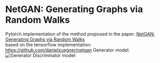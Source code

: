 # NetGAN: Generating Graphs via Random Walks
Pytorch implementation of the method proposed in the paper:
[NetGAN: Generating Graphs via Random Walks](https://arxiv.org/abs/1803.00816)  
based on the tensorflow implementation:
https://github.com/danielzuegner/netgan
Generator model:  
![Generator](https://user-images.githubusercontent.com/17961647/81085459-88b74580-8ef7-11ea-9614-368f8543a1f2.png)
Discriminator model:
